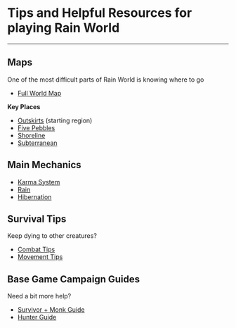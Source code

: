 # Tips and Helpful Resources for playing Rain World
---
## Maps
One of the most difficult parts of Rain World is knowing where to go
- [Full World Map](https://steamcommunity.com/sharedfiles/filedetails/?id=1405770991)

**Key Places**
- [Outskirts](https://henpemaz.github.io/Rain-World-Interactive-Map/map.html?region=SU) (starting region)
- [Five Pebbles](https://henpemaz.github.io/Rain-World-Interactive-Map/map.html?region=SS)
- [Shoreline](https://henpemaz.github.io/Rain-World-Interactive-Map/map.html?region=SL)
- [Subterranean](https://henpemaz.github.io/Rain-World-Interactive-Map/map.html?region=SB)

## Main Mechanics
- [Karma System](https://rainworld.miraheze.org/wiki/Karma)
- [Rain](https://rainworld.miraheze.org/wiki/Rain)
- [Hibernation](https://rainworld.miraheze.org/wiki/Hibernation)

## Survival Tips
Keep dying to other creatures?
- [Combat Tips](https://rainworld.miraheze.org/wiki/Controls/Combat)
- [Movement Tips](https://steamcommunity.com/sharedfiles/filedetails/?id=2113850859)

## Base Game Campaign Guides
Need a bit more help?
- [Survivor + Monk Guide](https://www.reddit.com/r/rainworld/comments/1bnov2u/guide_lost_in_your_first_playthrough/)
- [Hunter Guide](https://steamcommunity.com/sharedfiles/filedetails/?id=3113837319)
